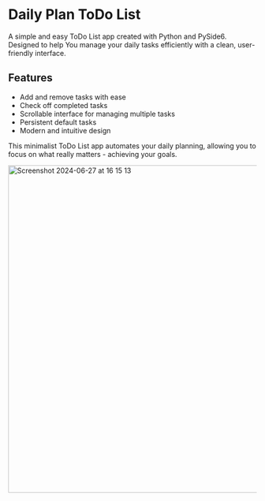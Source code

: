 # Daily Plan ToDo List

A simple and easy ToDo List app created with Python and PySide6. Designed to help You manage your daily tasks efficiently with a clean, user-friendly interface.

## Features

- Add and remove tasks with ease
- Check off completed tasks
- Scrollable interface for managing multiple tasks
- Persistent default tasks
- Modern and intuitive design

This minimalist ToDo List app automates your daily planning, allowing you to focus on what really matters - achieving your goals.


<img width="664" alt="Screenshot 2024-06-27 at 16 15 13" src="https://github.com/YanaTsybata/ToDoList/assets/66257409/f0fc0c92-e3fd-43e3-9f78-8ac56032b730">

